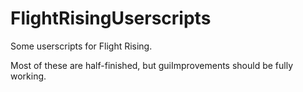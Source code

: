 # FlightRisingUserscripts
Some userscripts for Flight Rising.

Most of these are half-finished, but guiImprovements should be fully working.

